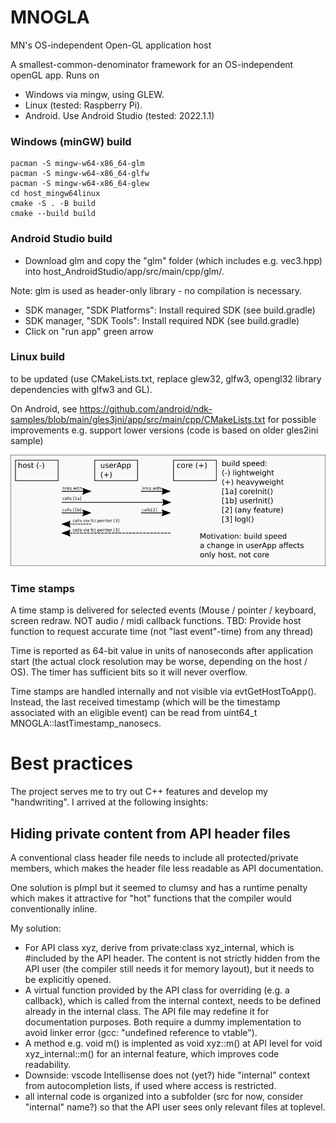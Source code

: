 # MNOGLA
MN's OS-independent Open-GL application host

A smallest-common-denominator framework for an OS-independent openGL app. Runs on
- Windows via mingw, using GLEW.
- Linux (tested: Raspberry Pi).
- Android. Use Android Studio (tested: 2022.1.1)

### Windows (minGW) build
```pacman -S --needed base-devel mingw-w64-x86_64-toolchain
pacman -S mingw-w64-x86_64-glm
pacman -S mingw-w64-x86_64-glfw
pacman -S mingw-w64-x86_64-glew
cd host_mingw64linux
cmake -S . -B build
cmake --build build
```

### Android Studio build
- Download glm and copy the "glm" folder (which includes e.g. vec3.hpp) into host_AndroidStudio/app/src/main/cpp/glm/.

Note: glm is used as header-only library - no compilation is necessary.

- SDK manager, "SDK Platforms": Install required SDK (see build.gradle)
- SDK manager, "SDK Tools": Install required NDK (see build.gradle)
- Click on "run app" green arrow

### Linux build
to be updated (use CMakeLists.txt, replace glew32, glfw3, opengl32 library dependencies with glfw3 and GL). 

On Android, see https://github.com/android/ndk-samples/blob/main/gles3jni/app/src/main/cpp/CMakeLists.txt for possible improvements e.g. support lower versions (code is based on older gles2ini sample)

![architecture diagram](doc/architecture.png)

### Time stamps
A time stamp is delivered for selected events (Mouse / pointer / keyboard, screen redraw. NOT audio / midi callback functions. 
TBD: Provide host function to request accurate time (not "last event"-time) from any thread)

Time is reported as 64-bit value in units of nanoseconds after application start (the actual clock resolution may be worse, depending on the host / OS). The timer has sufficient bits so it will never overflow.

Time stamps are handled internally and not visible via evtGetHostToApp(). Instead, the last received timestamp (which will be the timestamp associated with an eligible event) can be read from uint64_t MNOGLA::lastTimestamp_nanosecs.

# Best practices
The project serves me to try out C++ features and develop my "handwriting". I arrived at the following insights:

## Hiding private content from API header files
A conventional class header file needs to include all protected/private members, which makes the header file less readable as API documentation.

One solution is pImpl but it seemed to clumsy and has a runtime penalty which makes it attractive for "hot" functions that the compiler would conventionally inline.

My solution: 

- For API class xyz, derive from private:class xyz_internal, which is #included by the API header. The content is not strictly hidden from the API user (the compiler still needs it for memory layout), but it needs to be explicitly opened. 
- A virtual function provided by the API class for overriding (e.g. a callback), which is called from the internal context, needs to be defined already in the internal class. The API file may redefine it for documentation purposes. Both require a dummy implementation to avoid linker error (gcc: "undefined reference to vtable").
- A method e.g. void m() is implented as void xyz::m() at API level for void xyz_internal::m() for an internal feature, which improves code readability.
- Downside: vscode Intellisense does not (yet?) hide "internal" context from autocompletion lists, if used where access is restricted.
- all internal code is organized into a subfolder (src for now, consider "internal" name?) so that the API user sees only relevant files at toplevel.
